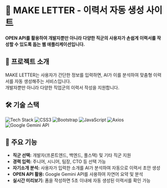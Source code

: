# 📝 MAKE LETTER - 이력서 자동 생성 사이트

**OPEN API를 활용하여 개발자뿐만 아니라 다양한 직군의 사용자가 손쉽게 이력서를 작성할 수 있도록 돕는 웹 애플리케이션입니다.**

## 🚀 프로젝트 소개

MAKE LETTER는 사용자가 간단한 정보를 입력하면, AI가 이를 분석하여 맞춤형 이력서를 자동 생성해주는 서비스입니다.  
개발자뿐만 아니라 다양한 직업군의 이력서 작성을 지원합니다.

## 🛠 기술 스택

![Tech Stack](https://img.shields.io/badge/HTML5-%23E34F26.svg?style=for-the-badge&logo=html5&logoColor=white)
![CSS3](https://img.shields.io/badge/CSS3-%231572B6.svg?style=for-the-badge&logo=css3&logoColor=white)
![Bootstrap](https://img.shields.io/badge/Bootstrap-%23563D7C.svg?style=for-the-badge&logo=bootstrap&logoColor=white)
![JavaScript](https://img.shields.io/badge/JavaScript-%23F7DF1E.svg?style=for-the-badge&logo=javascript&logoColor=black)
![Axios](https://img.shields.io/badge/Axios-%23007EC6.svg?style=for-the-badge)
![Google Gemini API](https://img.shields.io/badge/Google%20Gemini%20API-%234285F4.svg?style=for-the-badge&logo=google&logoColor=white)

## 📌 주요 기능

- **직군 선택:** 개발자(프론트엔드, 백엔드, 풀스택) 및 기타 직군 지원
- **경력 입력:** 주니어, 시니어, 팀장, CTO 등 선택 가능
- **자기소개 분석:** 사용자가 입력한 소개를 AI가 분석하여 자동으로 이력서 초안 생성
- **OPEN API 활용:** Google Gemini API를 사용하여 자연어 요약 및 분석
- **실시간 미리보기:** 폼을 작성하면 5초 이내에 자동 생성된 이력서를 확인 가능
